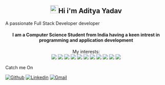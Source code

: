 <h2 align="center"><img src="https://media.giphy.com/media/hvRJCLFzcasrR4ia7z/giphy.gif" width="25px">Hi i'm Aditya Yadav </h2
<h3 align="center"> A passionate Full Stack Developer developer </h3>
<h4 align="center">
 I am a Computer Science Student from India having a keen intrest in programming and application development
</h4>

<p align="center">
My interests: <br>
  <img src="https://img.shields.io/badge/html5%20-%23E34F26.svg?&style=for-the-badge&logo=html5&logoColor=white">
  <img src="https://img.shields.io/badge/css3%20-%231572B6.svg?&style=for-the-badge&logo=css3&logoColor=white">
  <img src="https://img.shields.io/badge/javascript%20-%23323330.svg?&style=for-the-badge&logo=javascript&logoColor=%23F7DF1E">
  <img src="https://img.shields.io/badge/python%20-%2314354C.svg?&style=for-the-badge&logo=python&logoColor=white">
  <img src="https://img.shields.io/badge/node.js%20-%2343853D.svg?&style=for-the-badge&logo=node.js&logoColor=white">
  <img src="https://img.shields.io/badge/express.js%20-%23404d59.svg?&style=for-the-badge">
  <img src="https://img.shields.io/badge/react%20-%2320232a.svg?&style=for-the-badge&logo=react&logoColor=%2361DAFB">
  <img src="https://img.shields.io/badge/material%20ui%20-%230081CB.svg?&style=for-the-badge&logo=material-ui&logoColor=white">
  <img src="https://img.shields.io/badge/vuejs%20-%2335495e.svg?&style=for-the-badge&logo=vue.js&logoColor=%234FC08D">
  <img src="https://img.shields.io/badge/electron%20-%2320232e.svg?&style=for-the-badge&logo=electron&logoColor=%47848F">
  <img src = "https://img.shields.io/badge/Java-ED8B00?style=for-the-badge&logo=java&logoColor=white">



Catch me On 

[![Github](https://img.shields.io/badge/GitHub-100000?style=for-the-badge&logo=github&logoColor=white)](https://github.com/adi598)
[![Linkedin](https://img.shields.io/badge/LinkedIn-0077B5?style=for-the-badge&logo=linkedin&logoColor=white)](www.linkedin.com/in/aditya-yadav-7644961aa)
[![Gmail](https://img.shields.io/badge/Gmail-D14836?style=for-the-badge&logo=gmail&logoColor=white)](mailto:aditya.12047@gmail.com)




